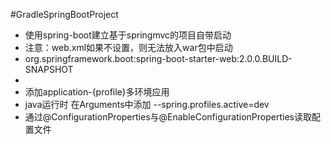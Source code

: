 #GradleSpringBootProject
* 使用spring-boot建立基于springmvc的项目自带启动
* 注意：web.xml如果不设置，则无法放入war包中启动
* org.springframework.boot:spring-boot-starter-web:2.0.0.BUILD-SNAPSHOT
* 
* 添加application-{profile}多环境应用
* java运行时 在Arguments中添加 --spring.profiles.active=dev
* 通过@ConfigurationProperties与@EnableConfigurationProperties读取配置文件